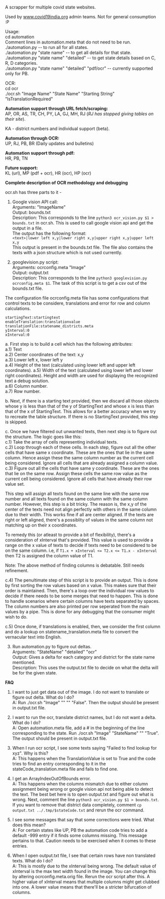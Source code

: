 A scrapper for multiple covid state websites.

Used by www.covid19india.org admin teams. Not for general consumption :P

Usage:  
cd automation  
Comment lines in automation.meta that do not need to be run.    
  ./automation.py -- to run all for all states.  
  ./automation.py "state name" -- to get all details for that state.  
  ./automation.py "state name" "detailed" -- to get state details based on C, R, D categories.  
  ./automation.py "state name" "detailed" "pdf/ocr" -- currently supported only for PB.

OCR:  
  cd ocr  
  ./ocr.sh "Image Name" "State Name" "Starting String" "IsTranslationRequired"

**Automation support through URL fetch/scraping:**  
AP, OR, AS, TR, CH, PY, LA, GJ, MH, RJ (_RJ has stopped giving tables on their site_).

KA - district numbers and individual support (beta).

**Automation through OCR:**  
UP, RJ, PB, BR (Daily updates and bulletins)

**Automation support through pdf:**  
HR, PB, TN

**Future support:**  
KL (url), MP (pdf + ocr), HR (ocr), HP (ocr)

**Complete description of OCR methodology and debugging**

ocr.sh has three parts to it -

1. Google vision API call:  
Arguments: "ImageName"  
Output: bounds.txt  
Description: This corresponds to the line `python3 ocr_vision.py $1 > bounds.txt` in ocr.sh. This is used to call google vision api and get the output in a file.  
The output has the following format:  
`<text>|lower left x,y|lower right x,y|upper right x,y|upper left x,y`  
This output is present in the bounds.txt file. The file also contains the texts with a json structure which is not used currently.

2. googlevision.py script:  
Arguments: ocrconfig.meta "Image"  
Output: output.txt  
Description: This corresponds to the line `python3 googlevision.py ocrconfig.meta $1`. The task of this script is to get a csv out of the bounds.txt file.  

The configuration file ocrconfig.meta file has some configurations that control texts to be considere, translations and error for row and column calculations.

	startingText:startingtext  
	enableTranslation:translationvalue  
	translationFile:statename_districts.meta  
	yInterval:0  
	xInterval:0  


a. First step is to build a cell which has the following attributes:  
	a.1) Text  
	a.2) Center coordinates of the text: x,y  
	a.3) Lower left x, lower left y  
	a.4) Height of the text (calculated using lower left and upper left coordinates). 
	a.5) Width of the text (calculated using lower left and lower right coordinates). Height and width are used for displaying the recognized text a debug solution.   
	a.6) Column number.  
	a.7) Row number.  

b. Next, if there is a starting text provided, then we discard all those objects whose y is less than that of the y of StartingText and whose x is less than that of the x of StartingText. This allows for a better accuracy when we try to recreate the table structure. If there is no StartingText provided, this step is skipped.

c. Once we have filtered out unwanted texts, then next step is to figure out the structure. The logic goes like this:  
c.1) Take the array of cells representing individual texts.  
c.2) Loop through each of these cells. In each step, figure out all the other cells that have same x coordinate. These are the ones that lie in the same column. Hence assign these the same column number as the current cell being considered. Ignore all cells that are already assigned a column value.  
c.3) Figure out all the cells that have same y coordinate. These are the ones that lie on the same row. Assign these cells the same row value as the current cell being considered. Ignore all cells that have already their row value set.  

This step will assign all texts found on the same line with the same row number and all texts found on the same column with the same column number. However, this step is a bit tricky. The reason is, the x,y of the center of the texts need not align perfectly with others in the same column due to their width. This works fine if all are center aligned. If the texts are right or left aligned, there's a possiblity of values in the same column not matching up on their x coordinates.  

To remedy this (or atleast to provide a bit of flexibility), there's a consideration of xInterval that's provided. This value is used to provide a range on the x value of texts to decide if texts need to be considered to be on the same column. i.e, if `T1.x + xInterval <= T2.x <= T1.x - xInterval` then T2 is assigned the column value of T1.

Note: The above method of finding columns is debatable. Still needs refinement.

c.4) The penultimate step of this script is to provide an output. This is done by first sorting the row values based on x value. This makes sure that their order is maintained. Then, there's a loop over the individual row values to decide if there needs to be some merges that need to happen. This is done to handle scenarios where certain columns have texts separated by spaces. The column numbers are also printed per row seperated from the main values by a pipe. This is done for any debugging that the consumer might wish to do.

c.5) Once done, if translations is enabled, then, we consider the first column and do a lookup on statename_translation.meta file to convert the vernacular text into English.

3. Run automation.py to figure out deltas.  
Arguments: "StateName" "detailed" "ocr"  
Output: Gives a delta for each category and district for the state name mentioned.  
Description: This uses the output.txt file to decide on what the delta will be for the given state.  



**FAQ**

1. I want to just get data out of the image. I do not want to translate or figure out delta. What do I do?  
A: Run ./ocr.sh "Image" "" "" "False". Then the output should be present in output.txt file.

2. I want to run the ocr, translate district names, but I do not want a delta. What do I do?  
A: Open automation.meta file, add a # in the beginning of the line corresponding to the state. Run ./ocr.sh "Image" "StateName" "" "True". The output should be present in output.txt file.

3. When I run ocr script, I see some texts saying "Failed to find lookup for xyz". Why is this?  
A: This happens when the TranslationValue is set to True and the code tries to find an entry corresponding to it in the stateCode_translation.meta file and fails to find one.

4. I get an ArrayIndexOutOfBounds error.  
A: This happens when the columns mismatch due to either column assignment being wrong or google vision api not being able to detect the text. The best bet here is to open output.txt and figure out what is wrong. Next, comment the line `python3 ocr_vision.py $1 > bounds.txt`. If you want to remove that district data completely, comment `cp output.txt ../.tmp/$stateCode.txt` and rerun the ocr command.

5. I see some messages that say that some corrections were tried. What does this mean?  
A: For certain states like UP, PB the automation code tries to add a default -999 entry if it finds some columns missing. This message pertains to that. Caution needs to be exercised when it comes to these entries.

6. When I open output.txt file, I see that certain rows have non translated texts. What do I do?  
A: This is mostly due to the xInterval being wrong. The default value of xInterval is the max text width found in the image. You can change this by altering ocrconfig.meta.orig file. Rerun the ocr script after this. A higher value of xInterval means that multiple columns might get clubbed into one. A lower value means that there'll be a stricter bifurcation of columns. 
